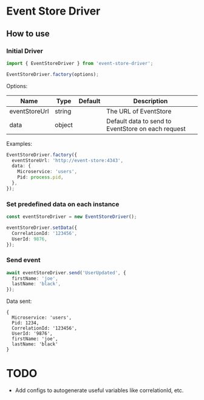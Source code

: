 # Event Store Driver

## How to use

### Initial Driver

```typescript
import { EventStoreDriver } from 'event-store-driver';

EventStoreDriver.factory(options);
```

Options:

| Name          | Type   | Default | Description                                        |
|---------------|--------|---------|----------------------------------------------------|
| eventStoreUrl | string |         | The URL of EventStore                              |
| data          | object |         | Default data to send to EventStore on each request |

Examples:

```typescript
EventStoreDriver.factory({
  eventStoreUrl: 'http://event-store:4343',
  data: {
    Microservice: 'users',
    Pid: process.pid,
  },
});
```

### Set predefined data on each instance

```typescript
const eventStoreDriver = new EventStoreDriver();

eventStoreDriver.setData({
  CorrelationId: '123456',
  UserId: 9876,
});
```

### Send event

```typescript
await eventStoreDriver.send('UserUpdated', {
  firstName: 'joe',
  lastName: 'black',
});
```

Data sent:

```
{
  Microservice: 'users',
  Pid: 1234,
  CorrelationId: '123456',
  UserId: '9876',
  firstName: 'joe',
  lastName: 'black'
}
```

# TODO
- Add configs to autogenerate useful variables like correlationId, etc.
